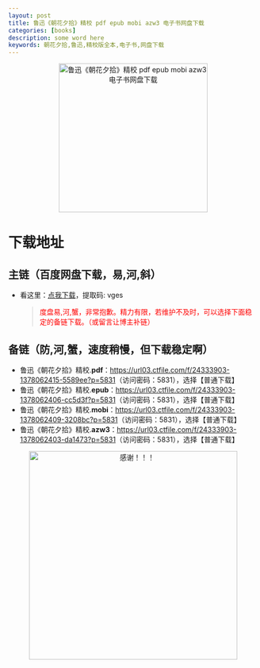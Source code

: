 ```yaml
---
layout: post
title: 鲁迅《朝花夕拾》精校 pdf epub mobi azw3 电子书网盘下载
categories: [books]
description: some word here
keywords: 朝花夕拾,鲁迅,精校版全本,电子书,网盘下载
---
```


<div align="center"><img src="https://qweree.cn/wp-content/uploads/2024/10/zhao-hua-xi-shi-tuya.jpg" alt="鲁迅《朝花夕拾》精校 pdf epub mobi azw3 电子书网盘下载" width="300px" height="auto"></div>

# 下载地址

## 主链（百度网盘下载，易,河,斜）

- 看这里：[点我下载](https://pan.baidu.com/s/1iMXUbSbtZQZjDcqDmnWUyw?pwd=vges)，提取码: vges

  > <p style="color:red" >度盘易,河,蟹，非常抱歉。精力有限，若维护不及时，可以选择下面稳定的备链下载。（或留言让博主补链）</p>

## 备链（防,河,蟹，速度稍慢，但下载稳定啊）

- 鲁迅《朝花夕拾》精校.**pdf**：<https://url03.ctfile.com/f/24333903-1378062415-5589ee?p=5831>（访问密码：5831），选择【普通下载】
- 鲁迅《朝花夕拾》精校.**epub**：<https://url03.ctfile.com/f/24333903-1378062406-cc5d3f?p=5831>（访问密码：5831），选择【普通下载】
- 鲁迅《朝花夕拾》精校.**mobi**：<https://url03.ctfile.com/f/24333903-1378062409-3208bc?p=5831>（访问密码：5831），选择【普通下载】
- 鲁迅《朝花夕拾》精校.**azw3**：<https://url03.ctfile.com/f/24333903-1378062403-da1473?p=5831>（访问密码：5831），选择【普通下载】

<div align="center"><img src="https://pic.imgdb.cn/item/661246bf68eb935713c7f81c.gif" alt="感谢！！！" width="420px" height="auto"/></div>
